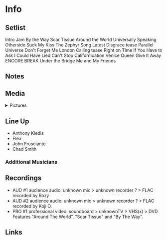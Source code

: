 # Info

## Setlist

Intro Jam
By the Way
Scar Tissue
Around the World
Universally Speaking
Otherside
Suck My Kiss
The Zephyr Song
Latest Disgrace tease
Parallel Universe
Don't Forget Me
London Calling tease
Right on Time
If You Have to Ask
I Could Have Lied
Can't Stop
Californication
Venice Queen
Give It Away
ENCORE BREAK
Under the Bridge
Me and My Friends

## Notes

## Media 

<details>
  <summary>Pictures</summary>
  <!--<img alt="Setlist" title="Setlist" src="_.jpg" height="200" />
  <img alt="Ticket" title="Ticket" src="_.jpg" height="200" />
  <img alt="Flyer" title="Flyer" src="_.jpg" height="200" />
  <img alt="Clipping" title="Clipping" src="_.jpg" height="200" />-->
</details>

## Line Up

* Anthony Kiedis
* Flea
* John Frusciante
* Chad Smith

### Additional Musicians

## Recordings

* AUD #1 audience audio: unknown mic > unknown recorder ? > FLAC recorded by Rozy  
* AUD #2 audience audio: unknown mic > unknown recorder ? > FLAC recorded by Koji O.
* PRO #1 professional video: soundboard > unknownTV > VHS(x) > DVD Features "Around The World", "Scar Tissue" and "By The Way".

## Links
